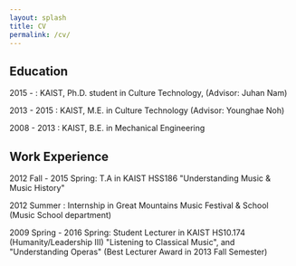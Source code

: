 ```yaml
---
layout: splash
title: CV
permalink: /cv/
---
```

## Education

2015 - : KAIST, Ph.D. student in Culture Technology, (Advisor: Juhan Nam)

2013 - 2015 : KAIST, M.E. in Culture Technology (Advisor: Younghae Noh)

2008 - 2013 : KAIST, B.E. in Mechanical Engineering


## Work Experience

2012 Fall - 2015 Spring: T.A in KAIST HSS186 "Understanding Music & Music History"

2012 Summer : Internship in Great Mountains Music Festival & School (Music School department)

2009 Spring - 2016 Spring: Student Lecturer in KAIST HS10.174 (Humanity/Leadership III) "Listening to Classical Music", and "Understanding Operas" (Best Lecturer Award in 2013 Fall Semester)